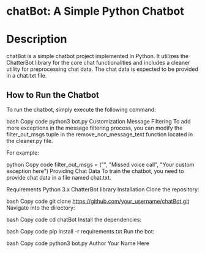 # chatBot: A Simple Python Chatbot
# Description
chatBot is a simple chatbot project implemented in Python. It utilizes the ChatterBot library for the core chat functionalities and includes a cleaner utility for preprocessing chat data. The chat data is expected to be provided in a chat.txt file.

## How to Run the Chatbot
To run the chatbot, simply execute the following command:

bash
Copy code
python3 bot.py
Customization
Message Filtering
To add more exceptions in the message filtering process, you can modify the filter_out_msgs tuple in the remove_non_message_text function located in the cleaner.py file.

For example:

python
Copy code
filter_out_msgs = ("<Media omitted>", "Missed voice call", "Your custom exception here")
Providing Chat Data
To train the chatbot, you need to provide chat data in a file named chat.txt.

Requirements
Python 3.x
ChatterBot library
Installation
Clone the repository:

bash
Copy code
git clone https://github.com/your_username/chatBot.git
Navigate into the directory:

bash
Copy code
cd chatBot
Install the dependencies:

bash
Copy code
pip install -r requirements.txt
Run the bot:

bash
Copy code
python3 bot.py
Author
Your Name Here

